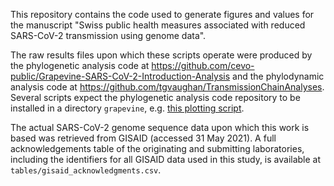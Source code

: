 This repository contains the code used to generate figures and values for the manuscript "Swiss public health measures associated with reduced SARS-CoV-2 transmission using genome data".

The raw results files upon which these scripts operate were produced by the phylogenetic analysis code at https://github.com/cevo-public/Grapevine-SARS-CoV-2-Introduction-Analysis and the phylodynamic analysis code at https://github.com/tgvaughan/TransmissionChainAnalyses. Several scripts expect the phylogenetic analysis code repository to be installed in a directory `grapevine`, e.g. [this plotting script](./scripts/plot_sampling_representativeness.Rmd). 

The actual SARS-CoV-2 genome sequence data upon which this work is based was retrieved from GISAID (accessed 31 May 2021). A full acknowledgements table of the originating and submitting laboratories, including the identifiers for all GISAID data used in this study, is available at `tables/gisaid_acknowledgments.csv`.
